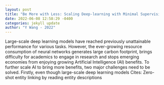 ```yaml
--- 
layout: post 
title: "Be More with Less: Scaling Deep-learning with Minimal Supervision" 
date: 2022-06-08 12:58:29 -0400 
categories: jekyll update 
author: "Y Wang - 2022" 
--- 
```

Large-scale deep learning models have reached previously unattainable performance for various tasks. However, the ever-growing resource consumption of neural networks generates large carbon footprint, brings difficulty for academics to engage in research and stops emerging economies from enjoying growing Artificial Intelligence (AI) benefits. To further scale AI to bring more benefits, two major challenges need to be solved. Firstly, even though large-scale deep learning models Cites: Zero-shot entity linking by reading entity descriptions